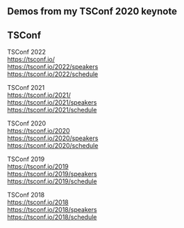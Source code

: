 
## Demos from my TSConf 2020 keynote


## TSConf


TSConf 2022  
https://tsconf.io/  
https://tsconf.io/2022/speakers  
https://tsconf.io/2022/schedule  

TSConf 2021  
https://tsconf.io/2021/  
https://tsconf.io/2021/speakers  
https://tsconf.io/2021/schedule  

TSConf 2020  
https://tsconf.io/2020  
https://tsconf.io/2020/speakers  
https://tsconf.io/2020/schedule  

TSConf 2019  
https://tsconf.io/2019  
https://tsconf.io/2019/speakers   
https://tsconf.io/2019/schedule   

TSConf 2018   
https://tsconf.io/2018   
https://tsconf.io/2018/speakers   
https://tsconf.io/2018/schedule   
